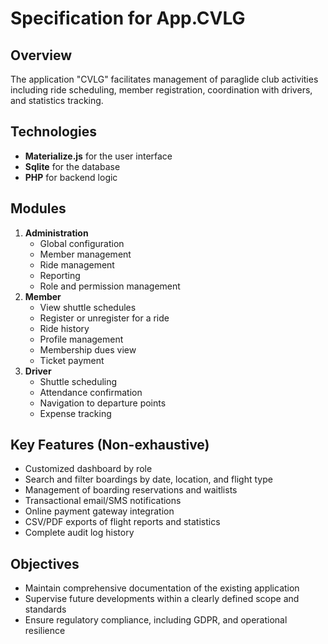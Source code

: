 # Specification for App.CVLG

## Overview
The application "CVLG" facilitates management of paraglide club activities including ride scheduling, member registration, coordination with drivers, and statistics tracking.

## Technologies
- **Materialize.js** for the user interface
- **Sqlite** for the database
- **PHP** for backend logic

## Modules
1. **Administration**
   - Global configuration
   - Member management
   - Ride management
   - Reporting
   - Role and permission management
2. **Member**
   - View shuttle schedules
   - Register or unregister for a ride
   - Ride history
   - Profile management
   - Membership dues view
   - Ticket payment
3. **Driver**
   - Shuttle scheduling
   - Attendance confirmation
   - Navigation to departure points
   - Expense tracking

## Key Features (Non-exhaustive)
- Customized dashboard by role
- Search and filter boardings by date, location, and flight type
- Management of boarding reservations and waitlists
- Transactional email/SMS notifications
- Online payment gateway integration
- CSV/PDF exports of flight reports and statistics
- Complete audit log history

## Objectives
- Maintain comprehensive documentation of the existing application
- Supervise future developments within a clearly defined scope and standards
- Ensure regulatory compliance, including GDPR, and operational resilience
